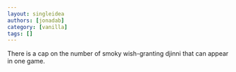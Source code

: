 ```yaml
---
layout: singleidea
authors: [jonadab]
category: [vanilla]
tags: []
---
```

There is a cap on the number of smoky wish-granting djinni that can appear in one game.
